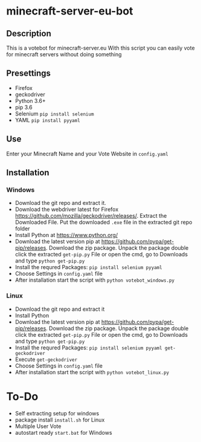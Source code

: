 # minecraft-server-eu-bot

## Description
This is a votebot for minecraft-server.eu
With this script you can easily vote for minecraft
servers without doing something

## Presettings

- Firefox
- geckodriver
- Python 3.6+
- pip 3.6
- Selenium ```` pip install selenium ````
- YAML ```` pip install pyyaml ````


## Use
Enter your Minecraft Name and your Vote Website in ````config.yaml````

## Installation

### Windows
- Download the git repo and extract it.
- Download the webdriver latest for Firefox https://github.com/mozilla/geckodriver/releases/.
  Extract the Downloaded File. Put the downloaded ````.exe```` file in the extracted git repo folder 
- Install Python at https://www.python.org/
- Download the latest version pip at https://github.com/pypa/get-pip/releases. 
  Download the zip package. 
  Unpack the package
  double click the extracted ````get-pip.py```` File or open the cmd, go to Downloads and type ````python get-pip.py````
- Install the requred Packages: ````pip install selenium pyyaml````
- Choose Settings in ````config.yaml```` file
- After installation start the script with ````python votebot_windows.py````

### Linux
- Download the git repo and extract it
- Install Python
- Download the latest version pip at https://github.com/pypa/get-pip/releases. 
  Download the zip package. 
  Unpack the package
  double click the extracted ````get-pip.py```` File or open the cmd, go to Downloads and type ````python get-pip.py````
- Install the requred Packages: ````pip install selenium pyyaml get-geckodriver````
- Execute ````get-geckodriver````
- Choose Settings in ````config.yaml```` file
- After installation start the script with ````python votebot_linux.py````


# To-Do
- Self extracting setup for windows
- package install ````install.sh```` for Linux
- Multiple User Vote
- autostart ready ````start.bat```` for Windows
